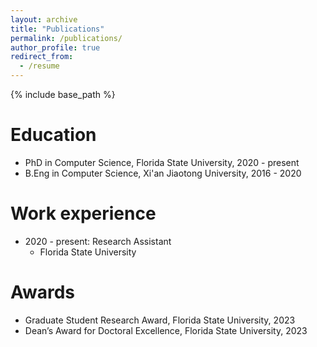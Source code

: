 ```yaml
---
layout: archive
title: "Publications"
permalink: /publications/
author_profile: true
redirect_from:
  - /resume
---
```


{% include base_path %}

Education
======
* PhD in Computer Science, Florida State University, 2020 - present
* B.Eng in Computer Science, Xi'an Jiaotong University, 2016 - 2020

Work experience
======
* 2020 - present: Research Assistant
  * Florida State University
  
Awards
======
* Graduate Student Research Award, Florida State University, 2023
* Dean’s Award for Doctoral Excellence, Florida State University, 2023


